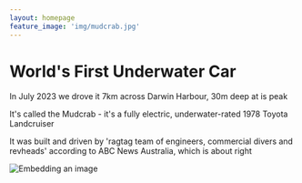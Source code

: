 ```yaml
---
layout: homepage
feature_image: 'img/mudcrab.jpg'
---
```


# World's First Underwater Car

In July 2023 we drove it 7km across Darwin Harbour, 30m deep at is peak

It's called the Mudcrab - it's a fully electric, underwater-rated 1978 Toyota Landcruiser 

It was built and driven by 'ragtag team of engineers, commercial divers and revheads' according to ABC News Australia, which is about right

![Embedding an image](/img/DJI_0003.jpg)
